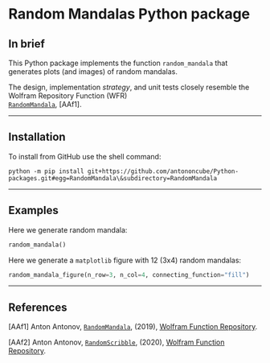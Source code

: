 # Random Mandalas Python package

## In brief

This Python package implements the function `random_mandala` that generates plots (and images) 
of random mandalas.

The design, implementation *strategy*, and unit tests closely resemble the Wolfram Repository Function (WFR)  
[`RandomMandala`](https://resources.wolframcloud.com/FunctionRepository/resources/RandomMandala/),
[AAf1].

------

## Installation 

To install from GitHub use the shell command:

```shell
python -m pip install git+https://github.com/antononcube/Python-packages.git#egg=RandomMandala\&subdirectory=RandomMandala
```

------

## Examples

Here we generate random mandala:

```python
random_mandala()
```

Here we generate a `matplotlib` figure with 12 (3x4) random mandalas:

```python
random_mandala_figure(n_row=3, n_col=4, connecting_function="fill")
```


------

## References

[AAf1] Anton Antonov,
[`RandomMandala`](https://resources.wolframcloud.com/FunctionRepository/resources/RandomMandala/),
(2019),
[Wolfram Function Repository](https://resources.wolframcloud.com/FunctionRepository).

[AAf2] Anton Antonov,
[`RandomScribble`](https://resources.wolframcloud.com/FunctionRepository/resources/RandomScribble/),
(2020),
[Wolfram Function Repository](https://resources.wolframcloud.com/FunctionRepository).
